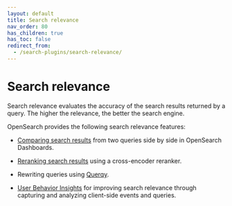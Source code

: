 ```yaml
---
layout: default
title: Search relevance
nav_order: 80
has_children: true
has_toc: false
redirect_from:
  - /search-plugins/search-relevance/
---
```


# Search relevance

Search relevance evaluates the accuracy of the search results returned by a query. The higher the relevance, the better the search engine. 

OpenSearch provides the following search relevance features:

- [Comparing search results]({{site.url}}{{site.baseurl}}/search-plugins/search-relevance/compare-search-results/) from two queries side by side in OpenSearch Dashboards. 

- [Reranking search results]({{site.url}}{{site.baseurl}}/search-plugins/search-relevance/reranking-search-results/) using a cross-encoder reranker. 

- Rewriting queries using [Querqy]({{site.url}}{{site.baseurl}}/search-plugins/querqy/).

- [User Behavior Insights]({{site.url}}{{site.baseurl}}/search-plugins/user-behavior-insights/) for improving search relevance through capturing and analyzing client-side events and queries.